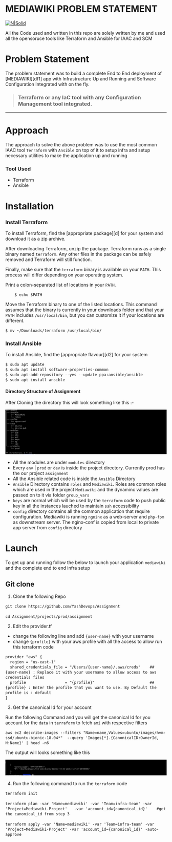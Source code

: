 # MEDIAWIKI PROBLEM STATEMENT

[![N|Solid](https://www.terraform.io/assets/images/logo-text-8c3ba8a6.svg)](https://www.terraform.io/)

All the Code used and written in this repo are solely written by me and used all the opensoruce tools like Terraform and Ansible for IAAC and SCM

# Problem Statement
The problem statement was to build a complete End to End deployment of [MEDIAWIKI][df1] app with Infrastructure Up and Running and Software Configuration Integrated with on the fly.

>  ### Terraform or any IaC tool with any Configuration Management tool integrated.

---

# Approach

The approach to solve the above problem was to use the most common IAAC tool `Terraform` with `Ansible` on top of it to setup infra and setup necessary utilities to make the application up and running

### Tool Used

* Terraform
* Ansible

# Installation

### Install Terraform

To install Terraform, find the [appropriate package][d] for your system and download it as a zip archive.

After downloading Terraform, unzip the package. Terraform runs as a single binary named `terraform`. Any other files in the package can be safely removed and Terraform will still function.

Finally, make sure that the `terraform` binary is available on your `PATH`. This process will differ depending on your operating system.

Print a colon-separated list of locations in your `PATH`.
```
    $ echo $PATH
```

Move the Terraform binary to one of the listed locations. This command assumes that the binary is currently in your downloads folder and that your `PATH` includes `/usr/local/bin`, but you can customize it if your locations are different.

```
$ mv ~/Downloads/terraform /usr/local/bin/
```

### Install Ansible

To install Ansible, find the [appropriate flavour][d2] for your system

```
$ sudo apt update
$ sudo apt install software-properties-common
$ sudo apt-add-repository --yes --update ppa:ansible/ansible
$ sudo apt install ansible
```


#### Directory Structure of Assignment

After Cloning the  directory this will look something like this :-

![Image of Assignment tree](https://github.com/YashDevops/Assignment/blob/master/img/tree-Assignment-Dir.png)


- All  the modules are under `modules` directory
- Every `env` | `prod` or `dev` is inside the project directory. Currently prod has the our project `assignment`
- All the Ansible related code is inside the `Ansible` Directory
- `Ansible` Directory contains `roles` and `Mediawiki`. Roles are common roles which are used in the project `Mediawiki` and the dynaminc values are passed on to it via folder `group_vars`
- `keys` are normal which will be used by the `terraform` code to push public key in all the instances lauched to maintain `ssh` accessibility
- `config` directory contains all the common application that require configuration. Mediawiki is running `ngninx` as a web-server and `php-fpm` as downstream server. The nginx-conf is copied from local to private app server from `config` directory

# Launch
To get up and running follow the below to launch your application `mediawiki` and the complete end to end infra setup

## Git clone


1. Clone the following Repo

```
git clone https://github.com/YashDevops/Assignment

cd Assignment/projects/prod/assignment
```

2. Edit the provider.tf

- change  the following line and add `{user-name}` with your username
- change `{profile}` with your aws profile with all the access to allow run this terraform code

```
provider "aws" {
  region = "us-east-1"
  shared_credentials_file = "/Users/{user-name}/.aws/creds"    ## {user-name} : Replace it with your username to allow access to aws credentials files
  profile                 = "{profile}"                        ## {profile} : Enter the profile that you want to use. By Default the profile is : default
}
```

3. Get the canonical Id for your account

Run the following Command and you will get the canonical Id for you account for the `data` in `terraform` to fetch `ami` with respective filters

```
aws ec2 describe-images --filters "Name=name,Values=ubuntu/images/hvm-ssd/ubuntu-bionic-18.04*"  --query 'Images[*].{CanonicalID:OwnerId, N:Name}' | head -n6
```

The output will looks something like this

![Image of canonical_id](https://github.com/YashDevops/Assignment/blob/master/img/canonical-id-getter.png)


4. Run the following command to run the `terraform` code

```
terraform init

terraform plan -var 'Name=mediawiki' -var 'Team=infra-team' -var 'Project=Mediawiki-Project'   -var 'account_id={canonical_id}'    #get the canonical_id from step 3

terraform apply -var 'Name=mediawiki' -var 'Team=infra-team' -var 'Project=Mediawiki-Project' -var 'account_id={canonical_id}' -auto-approve


```
